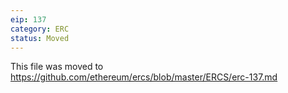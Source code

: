 ```yaml
---
eip: 137
category: ERC
status: Moved
---
```


This file was moved to https://github.com/ethereum/ercs/blob/master/ERCS/erc-137.md
